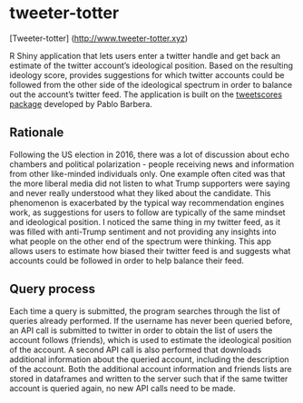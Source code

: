 # tweeter-totter

[Tweeter-totter] (http://www.tweeter-totter.xyz)

R Shiny application that lets users enter a twitter handle and get back an estimate of the twitter account’s ideological position. Based on the resulting ideology score, provides suggestions for which twitter accounts could be followed from the other side of the ideological spectrum in order to balance out the account’s twitter feed. The application is built on the [tweetscores package](https://github.com/pablobarbera/twitter_ideology) developed by Pablo Barbera. 

## Rationale
Following the US election in 2016, there was a lot of discussion about echo chambers and political polarization - people receiving news and information from other like-minded individuals only. One example often cited was that the more liberal media did not listen to what Trump supporters were saying and never really understood what they liked about the candidate. This phenomenon is exacerbated by the typical way recommendation engines work, as suggestions for users to follow are typically of the same mindset and ideological position. I noticed the same thing in my twitter feed, as it was filled with anti-Trump sentiment and not providing any insights into what people on the other end of the spectrum were thinking. This app allows users to estimate how biased their twitter feed is and suggests what accounts could be followed in order to help balance their feed.

## Query process 
Each time a query is submitted, the program searches through the list of queries already performed. If the username has never been queried before, an API call is submitted to twitter in order to obtain the list of users the account follows (friends), which is used to estimate the ideological position of the account. A second API call is also performed that downloads additional information about the queried account, including the description of the account. Both the additional account information and friends lists are stored in dataframes and written to the server such that if the same twitter account is queried again, no new API calls need to be made. 

